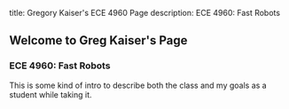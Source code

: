title: Gregory Kaiser's ECE 4960 Page
description: ECE 4960: Fast Robots

## Welcome to Greg Kaiser's Page
### ECE 4960: Fast Robots

This is some kind of intro to describe both the class and my goals as a student while taking it.


